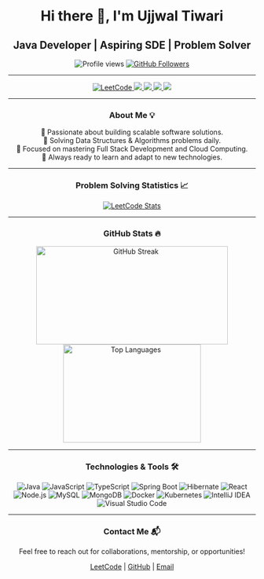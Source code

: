 <h1 align="center">Hi there 👋, I'm Ujjwal Tiwari</h1>
<h2 align="center">Java Developer | Aspiring SDE | Problem Solver</h2>

<p align="center">
  <img src="https://komarev.com/ghpvc/?username=ujjwaltiwari25&label=Profile%20views&color=0e75b6&style=flat" alt="Profile views" />
  <a href="https://github.com/ujjwaltiwari25">
    <img src="https://img.shields.io/github/followers/ujjwaltiwari25?label=Follow&style=social" alt="GitHub Followers" />
  </a>
</p>

---

<div align="center">
  <a href="https://www.leetcode.com/ujjwaltiwari25">
    <img src="https://img.shields.io/badge/-LeetCode-%23FFA116?style=for-the-badge&logo=leetcode&logoColor=black" alt="LeetCode" />
  </a>
  <a href="https://www.linkedin.com/in/ujjwaltiwari25/" target="_blank">
    <img src="https://img.shields.io/badge/-LinkedIn-%230077B5?style=for-the-badge&logo=linkedin&logoColor=white" />
  </a>
  <a href="https://www.youtube.com/@ujjwaltiwari7916" target="_blank">
    <img src="https://img.shields.io/badge/-YouTube-%23FF0000?style=for-the-badge&logo=youtube&logoColor=white" />
  </a>
  <a href="https://instagram.com/ujjwal.tiwari_25" target="_blank">
    <img src="https://img.shields.io/badge/-Instagram-%23E4405F?style=for-the-badge&logo=instagram&logoColor=white" />
  </a>
  <a href="mailto:ujjwaltiwari153@gmail.com">
    <img src="https://img.shields.io/badge/-Gmail-D14836?style=for-the-badge&logo=gmail&logoColor=white" />
  </a>
</div>

---

<h3 align="center">About Me 💡</h3>
<p align="center">
  🚀 Passionate about building scalable software solutions.<br/>
  🧠 Solving Data Structures & Algorithms problems daily.<br/>
  🎯 Focused on mastering Full Stack Development and Cloud Computing.<br/>
  🌟 Always ready to learn and adapt to new technologies.<br/>
</p>

---

<h3 align="center">Problem Solving Statistics 📈</h3>
<p align="center">
  <a href="https://leetcode.com/ujjwaltiwari25/">
    <img src="https://leetcard.jacoblin.cool/ujjwaltiwari25?ext=heatmap&theme=dark&font=JetBrains%20Mono" alt="LeetCode Stats" />
  </a>
</p>

---

<h3 align="center">GitHub Stats 🔥</h3>
<p align="center">
  <img src="https://github-readme-streak-stats.herokuapp.com/?user=ujjwaltiwari25&theme=highcontrast&hide_border=true" alt="GitHub Streak" style="width: 390px; height: 200px;" />
  <img src="https://github-readme-stats.vercel.app/api/top-langs?username=ujjwaltiwari25&show_icons=true&locale=en&layout=compact&theme=highcontrast&hide_border=true" alt="Top Languages" style="width: 280px; height: 200px;" />
</p>

---

<h3 align="center">Technologies & Tools 🛠️</h3>
<p align="center">
  <!-- Programming Languages -->
  <img src="https://img.shields.io/badge/Java-ED8B00?style=for-the-badge&logo=java&logoColor=white" alt="Java" />
  <img src="https://img.shields.io/badge/JavaScript-F7DF1E?style=for-the-badge&logo=javascript&logoColor=black" alt="JavaScript" />
  <img src="https://img.shields.io/badge/TypeScript-007ACC?style=for-the-badge&logo=typescript&logoColor=white" alt="TypeScript" />
  
  <!-- Frameworks and Libraries -->
  <img src="https://img.shields.io/badge/Spring%20Boot-6DB33F?style=for-the-badge&logo=springboot&logoColor=white" alt="Spring Boot" />
  <img src="https://img.shields.io/badge/Hibernate-59666C?style=for-the-badge&logo=hibernate&logoColor=white" alt="Hibernate" />
  <img src="https://img.shields.io/badge/React-61DAFB?style=for-the-badge&logo=react&logoColor=black" alt="React" />
  <img src="https://img.shields.io/badge/Node.js-339933?style=for-the-badge&logo=nodedotjs&logoColor=white" alt="Node.js" />

  <!-- Databases -->
  <img src="https://img.shields.io/badge/MySQL-4479A1?style=for-the-badge&logo=mysql&logoColor=white" alt="MySQL" />
  <img src="https://img.shields.io/badge/MongoDB-47A248?style=for-the-badge&logo=mongodb&logoColor=white" alt="MongoDB" />
  
  <!-- DevOps -->
  <img src="https://img.shields.io/badge/Docker-2496ED?style=for-the-badge&logo=docker&logoColor=white" alt="Docker" />
  <img src="https://img.shields.io/badge/Kubernetes-326CE5?style=for-the-badge&logo=kubernetes&logoColor=white" alt="Kubernetes" />
  
  <!-- IDEs -->
  <img src="https://img.shields.io/badge/IntelliJ%20IDEA-000000?style=for-the-badge&logo=intellijidea&logoColor=white" alt="IntelliJ IDEA" />
  <img src="https://img.shields.io/badge/VS%20Code-007ACC?style=for-the-badge&logo=visualstudiocode&logoColor=white" alt="Visual Studio Code" />
</p>

---

<h3 align="center">Contact Me 📬</h3>
<p align="center">
  Feel free to reach out for collaborations, mentorship, or opportunities!
</p>
<p align="center">
  <a href="https://leetcode.com/ujjwaltiwari25/" target="_blank">LeetCode</a> |
  <a href="https://github.com/ujjwaltiwari25" target="_blank">GitHub</a> |
  <a href="mailto:ujjwaltiwari153@gmail.com">Email</a>
</p>
